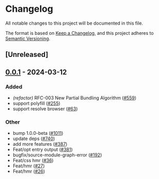# Changelog
All notable changes to this project will be documented in this file.

The format is based on [Keep a Changelog](https://keepachangelog.com/en/1.0.0/),
and this project adheres to [Semantic Versioning](https://semver.org/spec/v2.0.0.html).

## [Unreleased]

## [0.0.1](https://github.com/ErKeLost/farm/releases/tag/farmfe_testing_helpers-v0.0.1) - 2024-03-12

### Added
- *(refactor)* RFC-003 New Partial Bundling Algorithm ([#559](https://github.com/ErKeLost/farm/pull/559))
- support polyfill ([#255](https://github.com/ErKeLost/farm/pull/255))
- support resolve browser ([#63](https://github.com/ErKeLost/farm/pull/63))

### Other
- bump 1.0.0-beta ([#1011](https://github.com/ErKeLost/farm/pull/1011))
- update deps ([#740](https://github.com/ErKeLost/farm/pull/740))
- add more features ([#387](https://github.com/ErKeLost/farm/pull/387))
- Feat/opt entry output ([#381](https://github.com/ErKeLost/farm/pull/381))
- bugfix/source-module-graph-error ([#192](https://github.com/ErKeLost/farm/pull/192))
- Feat/css hmr ([#36](https://github.com/ErKeLost/farm/pull/36))
- Feat/hmr ([#27](https://github.com/ErKeLost/farm/pull/27))
- Feat/hmr ([#26](https://github.com/ErKeLost/farm/pull/26))
